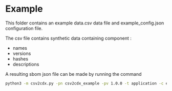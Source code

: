 # Example

This folder contains an example data.csv data file and example_config.json configuration file.

The csv file contains synthetic data containing component :

* names
* versions
* hashes
* descriptions

A resulting sbom json file can be made by running the command

```bash
python3 -m csv2cdx.py -pn csv2cdx_example -pv 1.0.0 -t application -c example_config.json -f example_data.csv -pt generic 
```
